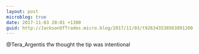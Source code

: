 ```yaml
---
layout: post
microblog: true
date: 2017-11-03 20:01 +1300
guid: http://JacksonOfTrades.micro.blog/2017/11/03/t926343538563891200.html
---
```

@Tera_Argentis tfw thought the tip was intentional
